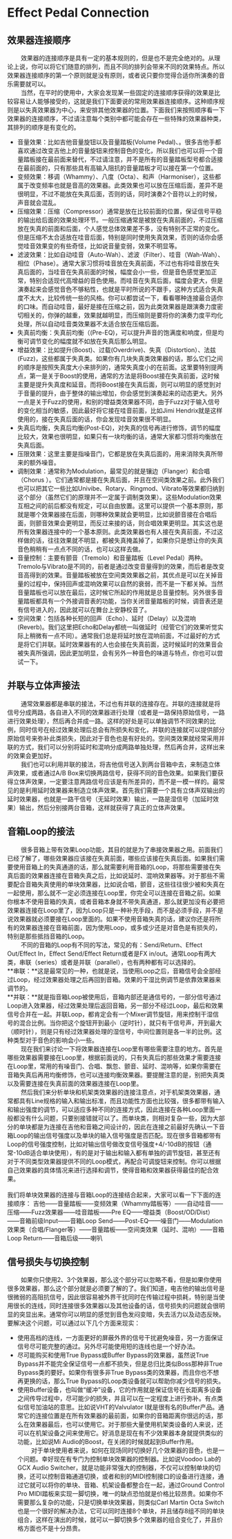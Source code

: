 # Effect Pedal Connection


## 效果器连接顺序
&nbsp;&nbsp;&nbsp;&nbsp;&nbsp;&nbsp;&nbsp;&nbsp;效果器的连接顺序是具有一定的基本规则的，但是也不是完全绝对的。从理论上说，你可以将它们随意的排列，而且不同的排列会带来不同的效果特点。所以效果器连接顺序的第一个原则就是没有原则，或者说只要你觉得合适你所演奏的音乐需要就可以。<br/>
&nbsp;&nbsp;&nbsp;&nbsp;&nbsp;&nbsp;&nbsp;&nbsp;当然，在平时的使用中，大家会发现某一些固定的连接顺序获得的效果是比较容易让人能够接受的，这就是我们下面要说的常用效果器连接顺序。这种顺序规则是以失真效果器为中心，来安排其他效果器的位置。下面我们来按照顺序看一下效果器的连接顺序，不过请注意每个类别中都可能会存在一些特殊的效果器种类，其排列的顺序是有变化的。<br/>
- 音量效果：比如吉他音量旋钮以及音量踏板(Volume Pedal)、。很多吉他手都喜欢通过改变吉他上的音量旋钮来控制音色的变化，所以我们也可以将一个音量踏板接在最前面来替代，不过请注意，并不是所有的音量踏板型号都合适接在最前面的，只有那些具有高输入阻抗的音量踏板才可以接在第一个位置。<br/>
- 变频效果：移调（Whammy）、八度（Octa）、和声（Harmoniser），这些都属于改变频率也就是音高的效果器。此类效果也可以放在压缩后面，差异不是很明显，不过不能放在失真后面，否则的话，同时演奏2个音符以上的时候，声音就会混乱。<br/>
- 压缩效果：压缩（Compressor）通常是放在比较前面的位置，保证信号平稳的输出给后面的效果处理环节。一般压缩通常是被放在失真前面的，不过压缩放在失真的前面和后面，个人感觉总体效果差不多，没有特别不正常的变化。但是压缩不太合适放在哇音后面，特别是同时使用失真效果，否则的话你会感觉哇音效果变的有些奇怪，比如说音量变弱，效果不明显等。<br/>
- 滤波效果：比如自动哇音（Auto-Wah）、滤波（Filter）、哇音（Wah-Wah）、相位（Phase）。通常大家习惯将哇音放在失真前面，不过也有将哇音放在失真后面的，当哇音在失真前面的时候，幅度会小一些，但是音色感觉更加正常，特别合适现代高增益的音色使用。而哇音在失真后面，幅度会更大，但是演奏起来会感觉音色不够粘性，也就是平时所说的不跟手，这种方式适合失真度不太大，比较传统一些的风格。你可以都尝试一下，看看哪种连接最合适你的口味。而自动哇音，最好是接在压缩之前，因为此类效果器是跟演奏力度密切相关的，你弹的越重，效果就越明显，而压缩则是要将你的演奏力度平均化处理，所以自动哇音类效果器不太适合放在压缩后面。<br/>
- 失真前均衡：失真前均衡（(Pre-EQ)，可以提升声音的饱满度和响度，但是均衡可调节变化的幅度就不如放在失真后那么明显。<br/>
- 增益效果：比如提升(Boost)、过载(Overdrive)、失真（Distortion）、法兹(Fuzz)，这些都属于失真类。如果你有几块失真类效果器的话，那么它们之间的顺序是按照失真度大小来排列的，通常失真度小的在前面。这里要特别提两点，第一是关于Boost的使用，通常的方法是将Boost接在失真前面，这时候主要是提升失真度和延音。而将Boost接在失真后面，则可以明显的感觉到对于音量的提升，由于整体的输出增加，你会感觉到演奏起来的动态更大。另外一点是关于Fuzz的使用，和别的增益类效果器不同，由于Fuzz对于输入信号的变化相当的敏感，因此最好将它接在哇音前面，比如Jimi Hendrix就是这样使用的，接在失真后面的话，你会发现哇音效果很不明显。<br/>
- 失真后均衡，失真后均衡(Post-EQ)，对失真的信号再进行修饰，调节的幅度比较大，效果也很明显，如果只有一块均衡的话，通常大家都习惯将均衡放在失真后面。<br/>
- 压限效果：这里主要是指噪音门，它都是放在失真后面的，用来消除失真所带来的额外噪音。<br/>
- 调制效果：通常称为Modulation，最常见的就是镶边（Flanger）和合唱（Chorus ）。它们通常都是接在失真后面，并且在空间类效果之前。此外我们也可以把其它一些比如Univibe、Rotary、Ringmod、Vibrato等效果都归纳到这个部分（虽然它们的原理并不一定属于调制类效果）。这些Modulation效果互相之间的前后都没有规定，可以自由放置。这里可以提供一个基本原则，那就是哪个效果器接在后面，则哪种效果就会更明显，比如说颤音接在合唱后面，则颤音效果会更明显，而反过来接的话，则合唱效果更明显。其实这也是所有效果器连接中的一个基本原则。此类效果器也有人接在失真前面，不过这样做的话，往往效果就不明显，都被失真掩盖掉了，如果你只是想让你的失真音色稍稍有一点点不同的话，也可以这样去做。<br/>
- 音量控制：主要有颤音（Tremolo）和音量踏板（Level Pedal）两种。Tremolo与Vibrato是不同的，前者是通过改变音量得到的效果，而后者是改变音高得到的效果。音量踏板被放在空间类效果器之前，其优点是可以在关掉音量的过程中，保持回声或混响效果可以自然的衰弱，而不是一下都关掉。当然音量踏板也可以放在最后，这时候它所起的作用就是总音量控制。另外很多音量踏板都具有一个外接调音表的功能，当你关闭音量踏板的时候，调音表还是有信号进入的，因此就可以在舞台上安静校音了。<br/>
- 空间效果：包括各种长短的回声（Echo）、延时（Delay）以及混响(Reverb)。我们这里把Echo和Delay都统一叫做延时（经管它们的效果听觉实际上稍微有一点不同）。通常我们总是将延时放在混响前面，不过最好的方式是将它们并联。延时效果器有的人也会接在失真前面，这时候延时的效果音会被失真所强调，因此更加明显，会有另外一种音色的味道与特点，你也可以尝试一下。
## 并联与立体声接法
&nbsp;&nbsp;&nbsp;&nbsp;&nbsp;&nbsp;&nbsp;&nbsp;通常效果器都是串联的接法，不过也有并联的连接存在。并联的连接就是将信号分成两路，各自进入不同的效果器进行处理（或者是一路保持原始信号，一路进行效果处理），然后再合并成一路。这样的好处是可以单独调节不同效果的比例，同时信号在经过效果处理后总会有所损失和变化，并联的连接就可以提供部分原始信号来弥补此类损失，因此对于音色也是有好处的。空间类效果就经常采用并联的方式，我们可以分别将延时和混响分成两路单独处理，然后再合并，这样出来的效果会更加好。<br/>
&nbsp;&nbsp;&nbsp;&nbsp;&nbsp;&nbsp;&nbsp;&nbsp;我们也可以利用并联的接法，将吉他信号送入到两台音箱中去，来制造立体声效果，或者通过A/B Box来切换两路信号，获得不同的音色效果。如果我们要获得立体声效果，一定要注意两路信号应该是有所差异的，而不是一模一样的。最常见的是利用延时效果器来制造立体声效果。首先我们需要一个具有立体声双输出的延时效果器，也就是一路干信号（无延时效果）输出，一路是湿信号（加延时效果）输出，然后分别接两台音箱，这样就获得了真正的立体声效果。
## 音箱Loop的接法
&nbsp;&nbsp;&nbsp;&nbsp;&nbsp;&nbsp;&nbsp;&nbsp;很多音箱上带有效果Loop功能，其目的就是为了串接效果器之用。前面我们已经了解了，哪些效果器应该接在失真前面，哪些应该接在失真后面。如果我们需要使用音箱上的失真通道的话，那么就需要利用音箱的Loop，将那些需要接在失真后面的效果器连接在音箱失真之后，比如说延时、混响效果器等。对于那些不需要配合音箱失真使用的单块效果器，比如说合唱，颤音，这些往往很少被和失真在一起使用，那么就不一定必须连接在Loop里，你完全可以连接在音箱之前。如果你根本不使用音箱的失真，或者音箱本身就不带失真通道，那么就更加没有必要把效果器连接在Loop里了，因为Loop只是一种补充手段，而不是必须手段，并不是说效果器就必须要接在Loop里面的。如果不使用音箱失真的话，建议你还是将所有的效果器连接在音箱前面，因为使用Loop，或多或少还是对音色是有损失的，特别是那些抵挡音箱的Loop。<br/>
&nbsp;&nbsp;&nbsp;&nbsp;&nbsp;&nbsp;&nbsp;&nbsp;不同的音箱的Loop有不同的写法，常见的有：Send/Return、Effect Out/Effect In，Effect Send/Effect Return或者是FX in/out。通常Loop有两大类，串联（series）或者是并联（parallel），也有两种都有可以选择的。<br/>
**串联：**这是最常见的一种，也就是说，当使用Loop之后，音箱信号会全部经过Loop，经过效果器处理之后再回到音箱。效果的干湿比例调节是依靠效果器来调节的。<br/>
**并联：**就是指音箱Loop被使用后，音箱内部还是通信号的，一部分信号通过Loop进入效果器，经过效果处理后返回音箱，另一部分不经过Loop，最后和效果信号合并在一起。并联Loop，都肯定会有一个Mixer调节旋钮，用来控制干湿信号的混合比例。当你把这个旋钮开到最小（逆时针），就只有干信号声，开到最大（顺时针），则是只有经过效果器处理的湿信号，中间位置则是各一半的比例。这种类型对于音色的影响会小一些。<br/>
&nbsp;&nbsp;&nbsp;&nbsp;&nbsp;&nbsp;&nbsp;&nbsp;现在我们来讨论一下将效果器连接在Loop里有哪些需要注意的地方。首先是哪些效果器需要接在Loop里，根据前面说的，只有失真后的那些效果才需要连接在Loop里，常用的有噪音门、合唱、飘忽、颤音、延时、混响等，如果你需要在音箱失真后再用均衡修饰，也可以连接均衡效果器。要提醒注意的是，别把失真类以及需要连接在失真前面的效果器连接在Loop里。<br/>
&nbsp;&nbsp;&nbsp;&nbsp;&nbsp;&nbsp;&nbsp;&nbsp;然后我们来分析单块和机架类效果器的连接注意点，对于机架类效果器，通常都具有Line规格的输入和输出标准，而且功能性方面也比较强，很多都带有输入和输出强度的调节，可以适应多种不同的连接方式，因此连接在各种Loop里面一般都没有什么问题，只要别接错就可以了。而单块类，则相对复杂一些，因为大部分的单块都是为连接在吉他和音箱之间设计的，因此在连接之前最好先确认一下音箱Loop的输出信号强度以及单块的输入信号强度是否匹配。现在很多音箱都带有Loop的信号强度控制，比如对输出信号做改变信号强度+4/-10dB的按钮（通常-10dB适合单块使用），有的是对于输出和输入都有单独的调节旋钮，甚至还有对于不同类型效果器提供不同的Loop模式，再配合可调旋钮来控制。你可以根据自己效果器的具体情况来进行选择和调节，使得音箱和效果器获得最佳的配合效果。<br/><br/>
我们将单块效果器的连接与音箱Loop的连接结合起来，大家可以看一下下面的连接顺序：
吉他——音量踏板——变频效果（Whammy踏板等）——自动哇音——压缩——Fuzz效果器——哇音踏板——Pre EQ——增益类（Boost/OD/Dist）——音箱前级Input——音箱Loop Send——Post-EQ——噪音门——Modulation效果类（合唱/Flanger等）——音量踏板——空间类效果（延时、混响）——音箱Loop Return——音箱后级——喇叭

## 信号损失与切换控制
&nbsp;&nbsp;&nbsp;&nbsp;&nbsp;&nbsp;&nbsp;&nbsp;如果你只使用2、3个效果器，那么这个部分可以忽略不看，但是如果你使用很多效果器，那么这个部分就是必须要了解的了。我们知道，电吉他的输出信号是很微弱的高阻抗信号，因此很容易被外界干扰同时在传输过程中损耗，特别是当使用很长的连线，同时连接很多效果器以及其他设备的话，信号损失的问题就会很明显的突显出来。通常你可以明显的感觉到音色发闷变暗，失去活力以及动态反映。要解决这个问题，可以通过以下几个方面来现实：
- 使用高档的连线，一方面更好的屏蔽外界的信号干扰避免噪音，另一方面保证信号尽可能完整的通过。另外尽可能使用短的连线也是一个好办法。
- 尽可能购买和使用True Bypass或Buffer Bypass的效果器，虽然说True Bypass并不能完全保证信号一点都不损失，但是总归比类似Boss那种非True Bypass类的要好。如果你有很多非True Bypass类的效果器，而且你也不想再更换的话，那么True Bypass的Loop类设备就可以帮助你减少信号的损失。
- 使用Buffer设备，也叫做“缓冲”设备，它的作用就是保证信号在长距离多设备之间传导过程中，尽可能少的损失，并且可以在一定程度上进行弥补。有点类似信号加油站的意思。比如说VHT的Valvulator I就是很有名的Buffer产品。通常它的连接位置是在所有效果器的最前面，如果你的音箱距离你很远的话，那么在效果器最后，也可以使用它。对于那些大量使用机架类设备的人来说，还可以在机架设备之间来使用它。好消息是现在有不少效果器本身就提供类似的功能，比如说Mi Audio的Boost，在关闭的时候就起到Buffer作用。<br/>
&nbsp;&nbsp;&nbsp;&nbsp;&nbsp;&nbsp;&nbsp;&nbsp;对于单块使用者来说，如何在现场同时切换好几个效果器的音色，也是一个问题。幸好现在有专门为控制单块效果器的控制器。比如说Voodoo Lab的GCX Audio Switcher，就是功能非常强大的控制器，不仅可以控制单块的切换，还可以控制音箱通道切换，或者和别的MIDI控制接口的设备进行连接，通过它就可以将你的单块、音箱、机架设备都整合在一起，通过Ground Control Pro MIDI踏板来实现一脚切换，唯一的缺点恐怕就是价格比较昂贵。如果你不需要那么复杂的功能，只是切换单块效果器，则类似Carl Martin Octa Switch也是一个很好的解决办法，它可以同时连接8个单块，并且储存8组不同的单块组合，这样在演出的时候，就可以一脚切换多个效果器的组合变化了，并且价格方面也不是十分昂贵。
